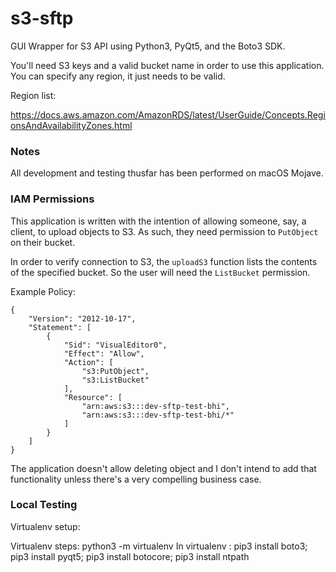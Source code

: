 # s3-sftp
GUI Wrapper for S3 API using Python3, PyQt5, and the Boto3 SDK.  

You'll need S3 keys and a valid bucket name in order to use this application. You can specify any region, it just needs to be valid.

Region list: 

https://docs.aws.amazon.com/AmazonRDS/latest/UserGuide/Concepts.RegionsAndAvailabilityZones.html

### Notes

All development and testing thusfar has been performed on macOS Mojave. 

### IAM Permissions

This application is written with the intention of allowing someone, say, a client, to upload objects to S3. As such, they need permission to `PutObject` on their bucket. 

In order to verify connection to S3, the `uploadS3` function lists the contents of the specified bucket. So the user will need the `ListBucket` permission. 

Example Policy:

```
{
    "Version": "2012-10-17",
    "Statement": [
        {
            "Sid": "VisualEditor0",
            "Effect": "Allow",
            "Action": [
                "s3:PutObject",
                "s3:ListBucket"
            ],
            "Resource": [
                "arn:aws:s3:::dev-sftp-test-bhi",
                "arn:aws:s3:::dev-sftp-test-bhi/*"
            ]
        }
    ]
}
```

The application doesn't allow deleting object and I don't intend to add that functionality unless there's a very compelling business case.


### Local Testing

Virtualenv setup:

Virtualenv steps: python3 -m virtualenv <Virtual env name>
In virtualenv : pip3 install boto3; pip3 install pyqt5; pip3 install botocore; pip3 install ntpath
